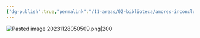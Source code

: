 ```yaml
---
{"dg-publish":true,"permalink":"/11-areas/02-biblioteca/amores-inconclusos/","noteIcon":""}
---
```


![Pasted image 20231128050509.png|200](/img/user/02%20Image/Pasted%20image%2020231128050509.png)